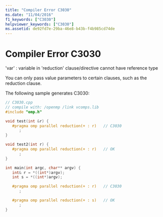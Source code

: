 ```yaml
---
title: "Compiler Error C3030"
ms.date: "11/04/2016"
f1_keywords: ["C3030"]
helpviewer_keywords: ["C3030"]
ms.assetid: de92fd7e-29ba-46e8-b43b-f4b985cd74de
---
```

# Compiler Error C3030

'var' : variable in 'reduction' clause/directive cannot have reference type

You can only pass value parameters to certain clauses, such as the reduction clause.

The following sample generates C3030:

```cpp
// C3030.cpp
// compile with: /openmp /link vcomps.lib
#include "omp.h"

void test(int &r) {
   #pragma omp parallel reduction(+ : r)   // C3030
      ;
}

void test2(int r) {
   #pragma omp parallel reduction(+ : r)   // OK
      ;
}

int main(int argc, char** argv) {
   int& r = *((int*)argv);
   int s = *((int*)argv);

   #pragma omp parallel reduction(+ : r)   // C3030
      ;

   #pragma omp parallel reduction(+ : s)   // OK
      ;
}
```
